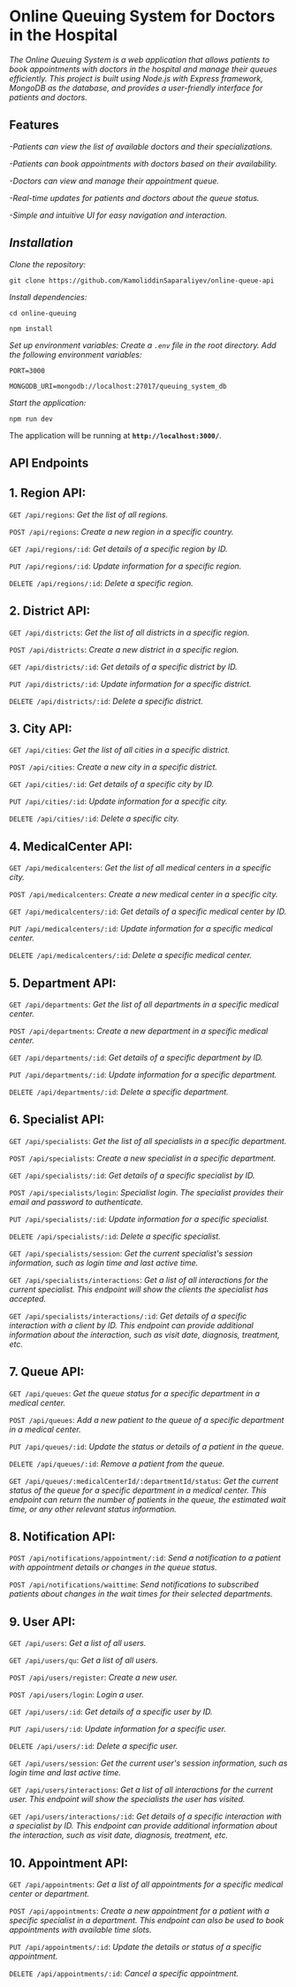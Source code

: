 # Online Queuing System for Doctors in the Hospital

_The Online Queuing System is a web application that allows patients to book appointments with doctors in the hospital and manage their queues efficiently. This project is built using Node.js with Express framework, MongoDB as the database, and provides a user-friendly interface for patients and doctors._

## **Features**

_-Patients can view the list of available doctors and their specializations._

_-Patients can book appointments with doctors based on their availability._

_-Doctors can view and manage their appointment queue._

_-Real-time updates for patients and doctors about the queue status._

_-Simple and intuitive UI for easy navigation and interaction._

## ***Installation***

*Clone the repository:*

`git clone https://github.com/KamoliddinSaparaliyev/online-queue-api`

*Install dependencies:*

`cd online-queuing`

`npm install`

*Set up environment variables:*
*Create a `.env` file in the root directory.*
*Add the following environment variables:*

`PORT=3000`

`MONGODB_URI=mongodb://localhost:27017/queuing_system_db`

*Start the application:*

`npm run dev`

The application will be running at **`http://localhost:3000/`**.


## API Endpoints


## 1. Region API:

`GET /api/regions`: _Get the list of all regions._

`POST /api/regions`: _Create a new region in a specific country._

`GET /api/regions/:id`: _Get details of a specific region by ID._

`PUT /api/regions/:id`: _Update information for a specific region._

`DELETE /api/regions/:id`: _Delete a specific region._

## 2. District API:

`GET /api/districts`: _Get the list of all districts in a specific region._

`POST /api/districts`: _Create a new district in a specific region._

`GET /api/districts/:id`: _Get details of a specific district by ID._

`PUT /api/districts/:id`: _Update information for a specific district._

`DELETE /api/districts/:id`: _Delete a specific district._

## 3. City API:

`GET /api/cities`: _Get the list of all cities in a specific district._

`POST /api/cities`: _Create a new city in a specific district._

`GET /api/cities/:id`: _Get details of a specific city by ID._

`PUT /api/cities/:id`: _Update information for a specific city._

`DELETE /api/cities/:id`: _Delete a specific city._

## 4. MedicalCenter API:

`GET /api/medicalcenters`: _Get the list of all medical centers in a specific city._

`POST /api/medicalcenters`: _Create a new medical center in a specific city._

`GET /api/medicalcenters/:id`: _Get details of a specific medical center by ID._

`PUT /api/medicalcenters/:id`: _Update information for a specific medical center._

`DELETE /api/medicalcenters/:id`: _Delete a specific medical center._

## 5. Department API:

`GET /api/departments`: _Get the list of all departments in a specific medical center._

`POST /api/departments`: _Create a new department in a specific medical center._

`GET /api/departments/:id`: _Get details of a specific department by ID._

`PUT /api/departments/:id`: _Update information for a specific department._

`DELETE /api/departments/:id`: _Delete a specific department._

## 6. Specialist API:

`GET /api/specialists`: _Get the list of all specialists in a specific department._

`POST /api/specialists`: _Create a new specialist in a specific department._

`GET /api/specialists/:id`: _Get details of a specific specialist by ID._

`POST /api/specialists/login`: _Specialist login. The specialist provides their email and password to authenticate._

`PUT /api/specialists/:id`: _Update information for a specific specialist._

`DELETE /api/specialists/:id`: _Delete a specific specialist._

`GET /api/specialists/session`: _Get the current specialist's session information, such as login time and last active time._

`GET /api/specialists/interactions`: _Get a list of all interactions for the current specialist. This endpoint will show the clients the specialist has accepted._

`GET /api/specialists/interactions/:id`: _Get details of a specific interaction with a client by ID. This endpoint can provide additional information about the interaction, such as visit date, diagnosis, treatment, etc._

## 7. Queue API:

`GET /api/queues`: _Get the queue status for a specific department in a medical center._

`POST /api/queues`: _Add a new patient to the queue of a specific department in a medical center._

`PUT /api/queues/:id`: _Update the status or details of a patient in the queue._

`DELETE /api/queues/:id`: _Remove a patient from the queue._

`GET /api/queues/:medicalCenterId/:departmentId/status`: _Get the current status of the queue for a specific department in a medical center. This endpoint can return the number of patients in the queue, the estimated wait time, or any other relevant status information._

## 8. Notification API:

`POST /api/notifications/appointment/:id`: _Send a notification to a patient with appointment details or changes in the queue status._

`POST /api/notifications/waittime`: _Send notifications to subscribed patients about changes in the wait times for their selected departments._

## 9. User API:

`GET /api/users`: _Get a list of all users._

`GET /api/users/qu`: _Get a list of all users._

`POST /api/users/register`: _Create a new user._

`POST /api/users/login`: _Login a user._

`GET /api/users/:id`: _Get details of a specific user by ID._

`PUT /api/users/:id`: _Update information for a specific user._

`DELETE /api/users/:id`: _Delete a specific user._

`GET /api/users/session`: _Get the current user's session information, such as login time and last active time._

`GET /api/users/interactions`: _Get a list of all interactions for the current user. This endpoint will show the specialists the user has visited._

`GET /api/users/interactions/:id`: _Get details of a specific interaction with a specialist by ID. This endpoint can provide additional information about the interaction, such as visit date, diagnosis, treatment, etc._

## 10. Appointment API:

`GET /api/appointments`: _Get a list of all appointments for a specific medical center or department._

`POST /api/appointments`: _Create a new appointment for a patient with a specific specialist in a department. This endpoint can also be used to book appointments with available time slots._

`PUT /api/appointments/:id`: _Update the details or status of a specific appointment._

`DELETE /api/appointments/:id`: _Cancel a specific appointment._
